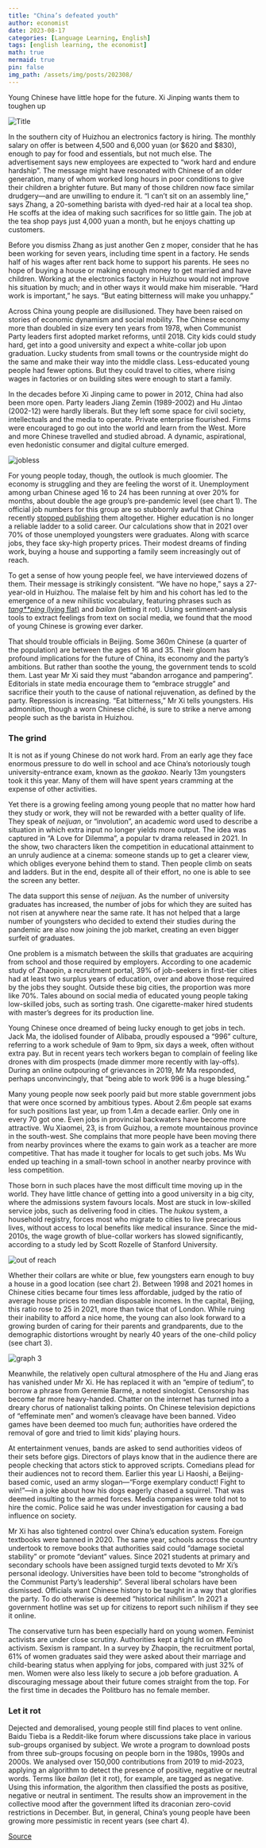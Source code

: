 ```yaml
---
title: "China’s defeated youth"
author: economist
date: 2023-08-17
categories: [Language Learning, English]
tags: [english learning, the economist]
math: true
mermaid: true
pin: false
img_path: /assets/img/posts/202308/
---
```


Young Chinese have little hope for the future. Xi Jinping wants them to toughen up

![Title](20230819_FBP002.avif)

In the southern city of Huizhou an electronics factory is hiring. The monthly salary on offer is between 4,500 and 6,000 yuan (or $620 and $830), enough to pay for food and essentials, but not much else. The advertisement says new employees are expected to “work hard and endure hardship”. The message might have resonated with Chinese of an older generation, many of whom worked long hours in poor conditions to give their children a brighter future. But many of those children now face similar drudgery—and are unwilling to endure it. “I can’t sit on an assembly line,” says Zhang, a 20-something barista with dyed-red hair at a local tea shop. He scoffs at the idea of making such sacrifices for so little gain. The job at the tea shop pays just 4,000 yuan a month, but he enjoys chatting up customers.

Before you dismiss Zhang as just another Gen z moper, consider that he has been working for seven years, including time spent in a factory. He sends half of his wages after rent back home to support his parents. He sees no hope of buying a house or making enough money to get married and have children. Working at the electronics factory in Huizhou would not improve his situation by much; and in other ways it would make him miserable. “Hard work is important,” he says. “But eating bitterness will make you unhappy.”

Across China young people are disillusioned. They have been raised on stories of economic dynamism and social mobility. The Chinese economy more than doubled in size every ten years from 1978, when Communist Party leaders first adopted market reforms, until 2018. City kids could study hard, get into a good university and expect a white-collar job upon graduation. Lucky students from small towns or the countryside might do the same and make their way into the middle class. Less-educated young people had fewer options. But they could travel to cities, where rising wages in factories or on building sites were enough to start a family.

In the decades before Xi Jinping came to power in 2012, China had also been more open. Party leaders Jiang Zemin (1989-2002) and Hu Jintao (2002-12) were hardly liberals. But they left some space for civil society, intellectuals and the media to operate. Private enterprise flourished. Firms were encouraged to go out into the world and learn from the West. More and more Chinese travelled and studied abroad. A dynamic, aspirational, even hedonistic consumer and digital culture emerged.

![jobless](20230819_FBC161.png)

For young people today, though, the outlook is much gloomier. The economy is struggling and they are feeling the worst of it. Unemployment among urban Chinese aged 16 to 24 has been running at over 20% for months, about double the age group’s pre-pandemic level (see chart 1). The official job numbers for this group are so stubbornly awful that China recently [stopped publishing](https://www.economist.com/finance-and-economics/2023/08/17/chinas-consumers-officials-and-statisticians-all-lack-confidence) them altogether. Higher education is no longer a reliable ladder to a solid career. Our calculations show that in 2021 over 70% of those unemployed youngsters were graduates. Along with scarce jobs, they face sky-high property prices. Their modest dreams of finding work, buying a house and supporting a family seem increasingly out of reach.

To get a sense of how young people feel, we have interviewed dozens of them. Their message is strikingly consistent. “We have no hope,” says a 27-year-old in Huizhou. The malaise felt by him and his cohort has led to the emergence of a new nihilistic vocabulary, featuring phrases such as [*tang**ping* (lying flat)](https://www.economist.com/china/2021/07/03/china-urges-its-people-to-struggle-some-say-no) and *bailan* (letting it rot). Using sentiment-analysis tools to extract feelings from text on social media, we found that the mood of young Chinese is growing ever darker.

That should trouble officials in Beijing. Some 360m Chinese (a quarter of the population) are between the ages of 16 and 35. Their gloom has profound implications for the future of China, its economy and the party’s ambitions. But rather than soothe the young, the government tends to scold them. Last year Mr Xi said they must “abandon arrogance and pampering”. Editorials in state media encourage them to “embrace struggle” and sacrifice their youth to the cause of national rejuvenation, as defined by the party. Repression is increasing. “Eat bitterness,” Mr Xi tells youngsters. His admonition, though a worn Chinese cliché, is sure to strike a nerve among people such as the barista in Huizhou.

### The grind

It is not as if young Chinese do not work hard. From an early age they face enormous pressure to do well in school and ace China’s notoriously tough university-entrance exam, known as the *gaokao*. Nearly 13m youngsters took it this year. Many of them will have spent years cramming at the expense of other activities.

Yet there is a growing feeling among young people that no matter how hard they study or work, they will not be rewarded with a better quality of life. They speak of *neijuan*, or “involution”, an academic word used to describe a situation in which extra input no longer yields more output. The idea was captured in “A Love for Dilemma”, a popular tv drama released in 2021. In the show, two characters liken the competition in educational attainment to an unruly audience at a cinema: someone stands up to get a clearer view, which obliges everyone behind them to stand. Then people climb on seats and ladders. But in the end, despite all of their effort, no one is able to see the screen any better.

The data support this sense of *neijuan*. As the number of university graduates has increased, the number of jobs for which they are suited has not risen at anywhere near the same rate. It has not helped that a large number of youngsters who decided to extend their studies during the pandemic are also now joining the job market, creating an even bigger surfeit of graduates.

One problem is a mismatch between the skills that graduates are acquiring from school and those required by employers. According to one academic study of Zhaopin, a recruitment portal, 39% of job-seekers in first-tier cities had at least two surplus years of education, over and above those required by the jobs they sought. Outside these big cities, the proportion was more like 70%. Tales abound on social media of educated young people taking low-skilled jobs, such as sorting trash. One cigarette-maker hired students with master’s degrees for its production line.

Young Chinese once dreamed of being lucky enough to get jobs in tech. Jack Ma, the idolised founder of Alibaba, proudly espoused a “996” culture, referring to a work schedule of 9am to 9pm, six days a week, often without extra pay. But in recent years tech workers began to complain of feeling like drones with dim prospects (made dimmer more recently with lay-offs). During an online outpouring of grievances in 2019, Mr Ma responded, perhaps unconvincingly, that “being able to work 996 is a huge blessing.”

Many young people now seek poorly paid but more stable government jobs that were once scorned by ambitious types. About 2.6m people sat exams for such positions last year, up from 1.4m a decade earlier. Only one in every 70 got one. Even jobs in provincial backwaters have become more attractive. Wu Xiaomei, 23, is from Guizhou, a remote mountainous province in the south-west. She complains that more people have been moving there from nearby provinces where the exams to gain work as a teacher are more competitive. That has made it tougher for locals to get such jobs. Ms Wu ended up teaching in a small-town school in another nearby province with less competition.

Those born in such places have the most difficult time moving up in the world. They have little chance of getting into a good university in a big city, where the admissions system favours locals. Most are stuck in low-skilled service jobs, such as delivering food in cities. The *hukou* system, a household registry, forces most who migrate to cities to live precarious lives, without access to local benefits like medical insurance. Since the mid-2010s, the wage growth of blue-collar workers has slowed significantly, according to a study led by Scott Rozelle of Stanford University.

![out of reach](20230819_FBC193.png)

Whether their collars are white or blue, few youngsters earn enough to buy a house in a good location (see chart 2). Between 1998 and 2021 homes in Chinese cities became four times less affordable, judged by the ratio of average house prices to median disposable incomes. In the capital, Beijing, this ratio rose to 25 in 2021, more than twice that of London. While ruing their inability to afford a nice home, the young can also look forward to a growing burden of caring for their parents and grandparents, due to the demographic distortions wrought by nearly 40 years of the one-child policy (see chart 3).

![graph 3](20230819_FBC182.png)

Meanwhile, the relatively open cultural atmosphere of the Hu and Jiang eras has vanished under Mr Xi. He has replaced it with an “empire of tedium”, to borrow a phrase from Geremie Barmé, a noted sinologist. Censorship has become far more heavy-handed. Chatter on the internet has turned into a dreary chorus of nationalist talking points. On Chinese television depictions of “effeminate men” and women’s cleavage have been banned. Video games have been deemed too much fun; authorities have ordered the removal of gore and tried to limit kids’ playing hours.

At entertainment venues, bands are asked to send authorities videos of their sets before gigs. Directors of plays know that in the audience there are people checking that actors stick to approved scripts. Comedians plead for their audiences not to record them. Earlier this year Li Haoshi, a Beijing-based comic, used an army slogan—“Forge exemplary conduct! Fight to win!”—in a joke about how his dogs eagerly chased a squirrel. That was deemed insulting to the armed forces. Media companies were told not to hire the comic. Police said he was under investigation for causing a bad influence on society.

Mr Xi has also tightened control over China’s education system. Foreign textbooks were banned in 2020. The same year, schools across the country undertook to remove books that authorities said could “damage societal stability” or promote “deviant” values. Since 2021 students at primary and secondary schools have been assigned turgid texts devoted to Mr Xi’s personal ideology. Universities have been told to become “strongholds of the Communist Party’s leadership”. Several liberal scholars have been dismissed. Officials want Chinese history to be taught in a way that glorifies the party. To do otherwise is deemed “historical nihilism”. In 2021 a government hotline was set up for citizens to report such nihilism if they see it online.

The conservative turn has been especially hard on young women. Feminist activists are under close scrutiny. Authorities kept a tight lid on #MeToo activism. Sexism is rampant. In a survey by Zhaopin, the recruitment portal, 61% of women graduates said they were asked about their marriage and child-bearing status when applying for jobs, compared with just 32% of men. Women were also less likely to secure a job before graduation. A discouraging message about their future comes straight from the top. For the first time in decades the Politburo has no female member.

### Let it rot

Dejected and demoralised, young people still find places to vent online. Baidu Tieba is a Reddit-like forum where discussions take place in various sub-groups organised by subject. We wrote a program to download posts from three sub-groups focusing on people born in the 1980s, 1990s and 2000s. We analysed over 150,000 contributions from 2019 to mid-2023, applying an algorithm to detect the presence of positive, negative or neutral words. Terms like *bailan* (let it rot), for example, are tagged as negative. Using this information, the algorithm then classified the posts as positive, negative or neutral in sentiment. The results show an improvement in the collective mood after the government lifted its draconian zero-covid restrictions in December. But, in general, China’s young people have been growing more pessimistic in recent years (see chart 4).



[Source](https://www.economist.com/briefing/2023/08/17/chinas-defeated-youth)